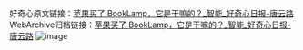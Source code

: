 好奇心原文链接：[苹果买了 BookLamp，它是干嘛的？_智能_好奇心日报-唐云路](https://www.qdaily.com/articles/1632.html)
WebArchive归档链接：[苹果买了 BookLamp，它是干嘛的？_智能_好奇心日报-唐云路](http://web.archive.org/web/20170623024312/http://www.qdaily.com/articles/1632.html)
![image](http://ww3.sinaimg.cn/large/007d5XDply1g3v4jec3duj30u039k7wh)